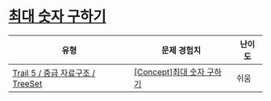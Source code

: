 # [최대 숫자 구하기](https://www.codetree.ai/trails/complete/curated-cards/intro-find-maximum-number)

|유형|문제 경험치|난이도|
|---|---|---|
|[Trail 5 / 중급 자료구조 / TreeSet](https://www.codetree.ai/trail-info/intermediate-mid/)|[[Concept]최대 숫자 구하기](https://www.codetree.ai/trails/complete/curated-cards/intro-find-maximum-number/)|쉬움|

